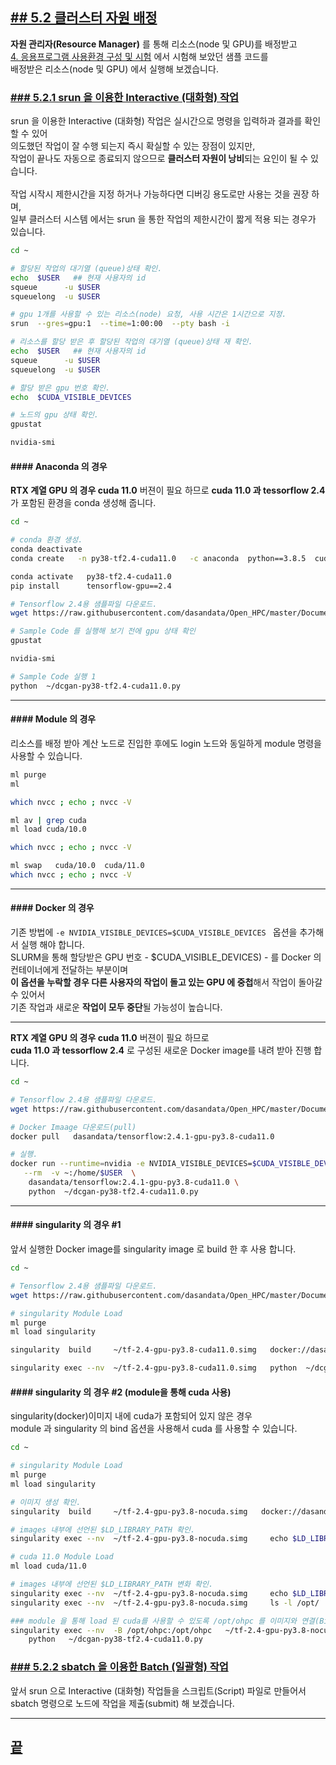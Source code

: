 [userguide]: https://github.com/dasandata/Open_HPC/tree/master/Document/User%20Guide#-%EB%AA%A9%EC%B0%A8
[ohpc]: http://openhpc.community/
[slurm]: https://slurm.schedmd.com/

[4]: https://github.com/dasandata/Open_HPC/tree/master/Document/User%20Guide/4_app_env
[4.1]: https://github.com/dasandata/Open_HPC/blob/master/Document/User%20Guide/4_app_env/4.1_Anaconda.md
[4.2]: https://github.com/dasandata/Open_HPC/blob/master/Document/User%20Guide/4_app_env/4.2_Module.md
[4.3]: https://github.com/dasandata/Open_HPC/blob/master/Document/User%20Guide/4_app_env/4.3_Docker.md
[4.4]: https://github.com/dasandata/Open_HPC/blob/master/Document/User%20Guide/4_app_env/4.4_Singularity.md

[5]: https://github.com/dasandata/Open_HPC/tree/master/Document/User%20Guide/5_use_resource
[5.1]: https://github.com/dasandata/Open_HPC/blob/master/Document/User%20Guide/5_use_resource/5.1_Resource_manager_Intro.md
[5.2]: https://github.com/dasandata/Open_HPC/blob/master/Document/User%20Guide/5_use_resource/5.2_Allocate_Resource.md
[5.3]: https://github.com/dasandata/Open_HPC/blob/master/Document/User%20Guide/5_use_resource/5.3_Priority_submitted_job_and_start_time.md

## [## 5.2  클러스터 자원 배정][5]  

**자원 관리자(Resource Manager)** 를 통해 리소스(node 및 GPU)를 배정받고  
[4. 응용프로그램 사용환경 구성 및 시험][4] 에서 시험해 보았던 샘플 코드를  
배정받은 리소스(node 및 GPU) 에서 실행해 보겠습니다.

### [### 5.2.1  srun 을 이용한  Interactive (대화형) 작업][5.2]

srun 을 이용한 Interactive (대화형) 작업은 실시간으로 명령을 입력하과 결과를 확인할 수 있어  
의도했던 작업이 잘 수행 되는지 즉시 확실할 수 있는 장점이 있지만,    
작업이 끝나도 자동으로 종료되지 않으므로 **클러스터 자원이 낭비**되는 요인이 될 수 있습니다.   
<br>
작업 시작시 제한시간을 지정 하거나 가능하다면 디버깅 용도로만 사용는 것을 권장 하며,   
일부 클러스터 시스템 에서는 srun 을 통한 작업의 제한시간이 짧게 적용 되는 경우가 있습니다.    

```bash
cd ~

# 할당된 작업의 대기열 (queue)상태 확인.
echo  $USER   ## 현재 사용자의 id
squeue      -u $USER
squeuelong  -u $USER

# gpu 1개를 사용할 수 있는 리소스(node) 요청, 사용 시간은 1시간으로 지정.
srun  --gres=gpu:1  --time=1:00:00  --pty bash -i

# 리소스를 할당 받은 후 할당된 작업의 대기열 (queue)상태 재 확인.
echo  $USER   ## 현재 사용자의 id
squeue      -u $USER
squeuelong  -u $USER

# 할당 받은 gpu 번호 확인.
echo  $CUDA_VISIBLE_DEVICES

# 노드의 gpu 상태 확인.
gpustat

nvidia-smi
```

#### #### Anaconda 의 경우
**RTX 계열 GPU 의 경우 cuda 11.0** 버젼이 필요 하므로
**cuda 11.0 과 tessorflow 2.4** 가 포함된 환경을 conda 생성해 줍니다.

```bash
cd ~

# conda 환경 생성.
conda deactivate
conda create   -n py38-tf2.4-cuda11.0   -c anaconda  python==3.8.5  cudatoolkit=11.0  

conda activate   py38-tf2.4-cuda11.0
pip install      tensorflow-gpu==2.4  

# Tensorflow 2.4용 샘플파일 다운로드.
wget https://raw.githubusercontent.com/dasandata/Open_HPC/master/Document/User%20Guide/6_etc/dcgan-py38-tf2.4-cuda11.0.py

# Sample Code 를 실행해 보기 전에 gpu 상태 확인
gpustat

nvidia-smi

# Sample Code 실행 1
python  ~/dcgan-py38-tf2.4-cuda11.0.py
```

***

#### #### Module 의 경우
리소스를 배정 받아 계산 노드로 진입한 후에도 login 노드와 동일하게 module 명령을 사용할 수 있습니다.

```bash
ml purge
ml

which nvcc ; echo ; nvcc -V

ml av | grep cuda
ml load cuda/10.0

which nvcc ; echo ; nvcc -V

ml swap   cuda/10.0  cuda/11.0
which nvcc ; echo ; nvcc -V
```

***

#### #### Docker 의 경우  
기존 방법에 `-e NVIDIA_VISIBLE_DEVICES=$CUDA_VISIBLE_DEVICES ` 옵션을 추가해서 실행 해야 합니다.  
SLURM을 통해 할당받은 GPU 번호 - $CUDA_VISIBLE_DEVICES) - 를 Docker 의 컨테이너에게 전달하는 부분이며   
**이 옵션을 누락할 경우 다른 사용자의 작업이 돌고 있는 GPU 에 중첩**해서 작업이 돌아갈 수 있어서   
기존 작업과 새로운 **작업이 모두 중단**될 가능성이 높습니다.  

***

**RTX 계열 GPU 의 경우 cuda 11.0** 버젼이 필요 하므로  
**cuda 11.0 과 tessorflow 2.4** 로 구성된 새로운 Docker image를 내려 받아 진행 합니다.  

```bash
cd ~

# Tensorflow 2.4용 샘플파일 다운로드.
wget https://raw.githubusercontent.com/dasandata/Open_HPC/master/Document/User%20Guide/6_etc/dcgan-py38-tf2.4-cuda11.0.py

# Docker Imaage 다운로드(pull)
docker pull   dasandata/tensorflow:2.4.1-gpu-py3.8-cuda11.0

# 실행.
docker run --runtime=nvidia -e NVIDIA_VISIBLE_DEVICES=$CUDA_VISIBLE_DEVICES \
   --rm  -v ~:/home/$USER  \
    dasandata/tensorflow:2.4.1-gpu-py3.8-cuda11.0 \
    python  ~/dcgan-py38-tf2.4-cuda11.0.py

```

***

#### #### singularity 의 경우 #1
앞서 실행한 Docker image를 singularity image 로 build 한 후 사용 합니다.

```bash
cd ~

# Tensorflow 2.4용 샘플파일 다운로드.
wget https://raw.githubusercontent.com/dasandata/Open_HPC/master/Document/User%20Guide/6_etc/dcgan-py38-tf2.4-cuda11.0.py

# singularity Module Load
ml purge
ml load singularity

singularity  build     ~/tf-2.4-gpu-py3.8-cuda11.0.simg   docker://dasandata/tensorflow:2.4.1-gpu-py3.8-cuda11.0

singularity exec --nv  ~/tf-2.4-gpu-py3.8-cuda11.0.simg   python  ~/dcgan-py38-tf2.4-cuda11.0.py

```

#### #### singularity 의 경우 #2 (module을 통해 cuda 사용)

singularity(docker)이미지 내에 cuda가 포함되어 있지 않은 경우    
module 과 singularity 의 bind 옵션을 사용해서 cuda 를 사용할 수 있습니다.   

```bash
cd ~

# singularity Module Load
ml purge
ml load singularity

# 이미지 생성 확인.
singularity  build     ~/tf-2.4-gpu-py3.8-nocuda.simg   docker://dasandata/tensorflow:2.4.1-gpu-py3.8-nocuda

# images 내부에 선언된 $LD_LIBRARY_PATH 확인.
singularity exec --nv  ~/tf-2.4-gpu-py3.8-nocuda.simg     echo $LD_LIBRARY_PATH

# cuda 11.0 Module Load
ml load cuda/11.0

# images 내부에 선언된 $LD_LIBRARY_PATH 변화 확인.
singularity exec --nv  ~/tf-2.4-gpu-py3.8-nocuda.simg     echo $LD_LIBRARY_PATH
singularity exec --nv  ~/tf-2.4-gpu-py3.8-nocuda.simg     ls -l /opt/

### module 을 통해 load 된 cuda를 사용할 수 있도록 /opt/ohpc 를 이미지와 연결(Bind)
singularity exec --nv  -B /opt/ohpc:/opt/ohpc   ~/tf-2.4-gpu-py3.8-nocuda.simg \
    python   ~/dcgan-py38-tf2.4-cuda11.0.py
```

### [### 5.2.2  sbatch 을 이용한  Batch (일괄형) 작업][5.2]

앞서 srun 으로 Interactive (대화형) 작업들을 스크립트(Script) 파일로 만들어서   
sbatch 명령으로 노드에 작업을 제출(submit) 해 보겠습니다.  






***

## [끝][5.2]
